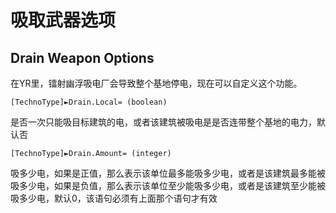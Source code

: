 吸取武器选项
==============
Drain Weapon Options
--------------------

在YR里，镭射幽浮吸电厂会导致整个基地停电，现在可以自定义这个功能。

    [TechnoType]►Drain.Local= (boolean)

是否一次只能吸目标建筑的电，或者该建筑被吸电是是否连带整个基地的电力，默认否

    [TechnoType]►Drain.Amount= (integer)

吸多少电，如果是正值，那么表示该单位最多能吸多少电，或者是该建筑最多能被吸多少电，如果是负值，那么表示该单位至少能吸多少电，或者是该建筑至少能被吸多少电，默认0，该语句必须有上面那个语句才有效

